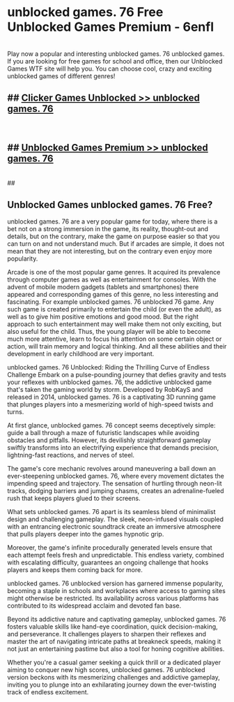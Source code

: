# unblocked games. 76  Free Unblocked Games Premium - 6enfl <br>
<br>
Play now a popular and interesting unblocked games. 76 unblocked games. If you are looking for free games for school and office, then our Unblocked Games WTF site will help you. You can choose cool, crazy and exciting unblocked games of different genres!


## ##  [Clicker Games Unblocked >> unblocked games. 76](http://freeplayer.one?title=unblocked_games._76&ref=UGames)
  <br>

##  ## [Unblocked Games Premium >> unblocked games. 76](http://freeplayer.one?title=unblocked_games._76&ref=UGames)
  <br>
  ##



## Unblocked Games unblocked games. 76 Free?

unblocked games. 76 are a very popular game for today, where there is a bet not on a strong immersion in the game, its reality, thought-out and details, but on the contrary, make the game on purpose easier so that you can turn on and not understand much. But if arcades are simple, it does not mean that they are not interesting, but on the contrary even enjoy more popularity.

Arcade is one of the most popular game genres. It acquired its prevalence through computer games as well as entertainment for consoles. With the advent of mobile modern gadgets (tablets and smartphones) there appeared and corresponding games of this genre, no less interesting and fascinating. For example unblocked games. 76 unblocked 76 game. Any such game is created primarily to entertain the child (or even the adult), as well as to give him positive emotions and good mood. But the right approach to such entertainment may well make them not only exciting, but also useful for the child. Thus, the young player will be able to become much more attentive, learn to focus his attention on some certain object or action, will train memory and logical thinking. And all these abilities and their development in early childhood are very important.

unblocked games. 76 Unblocked: Riding the Thrilling Curve of Endless Challenge
Embark on a pulse-pounding journey that defies gravity and tests your reflexes with unblocked games. 76, the addictive unblocked game that's taken the gaming world by storm. Developed by RobKayS and released in 2014, unblocked games. 76 is a captivating 3D running game that plunges players into a mesmerizing world of high-speed twists and turns.

At first glance, unblocked games. 76 concept seems deceptively simple: guide a ball through a maze of futuristic landscapes while avoiding obstacles and pitfalls. However, its devilishly straightforward gameplay swiftly transforms into an electrifying experience that demands precision, lightning-fast reactions, and nerves of steel.

The game's core mechanic revolves around maneuvering a ball down an ever-steepening unblocked games. 76, where every movement dictates the impending speed and trajectory. The sensation of hurtling through neon-lit tracks, dodging barriers and jumping chasms, creates an adrenaline-fueled rush that keeps players glued to their screens.

What sets unblocked games. 76 apart is its seamless blend of minimalist design and challenging gameplay. The sleek, neon-infused visuals coupled with an entrancing electronic soundtrack create an immersive atmosphere that pulls players deeper into the games hypnotic grip.

Moreover, the game's infinite procedurally generated levels ensure that each attempt feels fresh and unpredictable. This endless variety, combined with escalating difficulty, guarantees an ongoing challenge that hooks players and keeps them coming back for more.

unblocked games. 76 unblocked version has garnered immense popularity, becoming a staple in schools and workplaces where access to gaming sites might otherwise be restricted. Its availability across various platforms has contributed to its widespread acclaim and devoted fan base.

Beyond its addictive nature and captivating gameplay, unblocked games. 76 fosters valuable skills like hand-eye coordination, quick decision-making, and perseverance. It challenges players to sharpen their reflexes and master the art of navigating intricate paths at breakneck speeds, making it not just an entertaining pastime but also a tool for honing cognitive abilities.

Whether you're a casual gamer seeking a quick thrill or a dedicated player aiming to conquer new high scores, unblocked games. 76 unblocked version beckons with its mesmerizing challenges and addictive gameplay, inviting you to plunge into an exhilarating journey down the ever-twisting track of endless excitement.